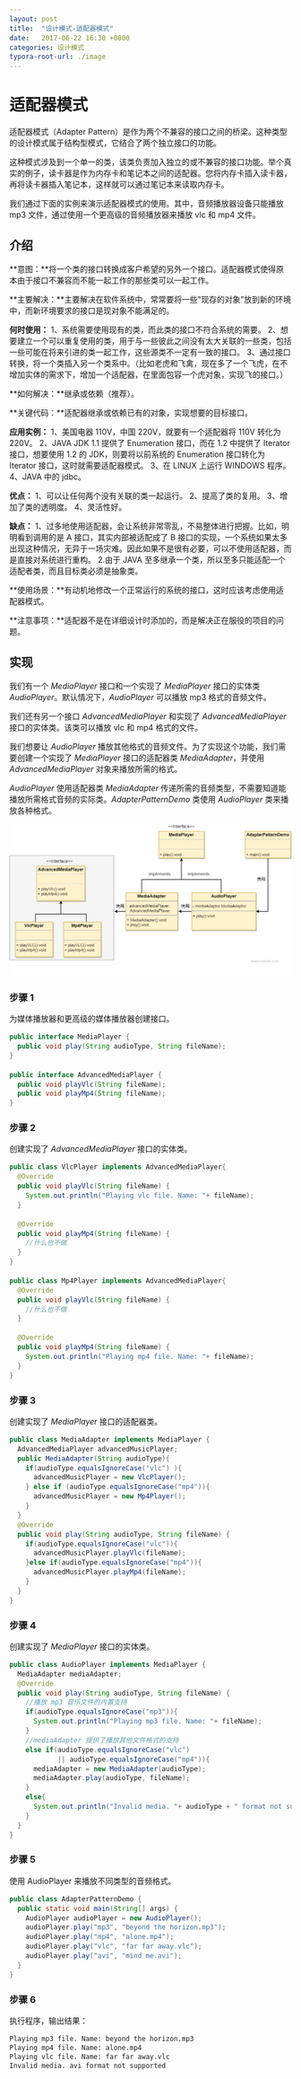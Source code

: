 ```yaml
---
layout: post
title:  "设计模式-适配器模式"
date:   2017-06-22 16:30 +0800
categories: 设计模式
typora-root-url: ./image
---
```


# 适配器模式

适配器模式（Adapter Pattern）是作为两个不兼容的接口之间的桥梁。这种类型的设计模式属于结构型模式，它结合了两个独立接口的功能。

这种模式涉及到一个单一的类，该类负责加入独立的或不兼容的接口功能。举个真实的例子，读卡器是作为内存卡和笔记本之间的适配器。您将内存卡插入读卡器，再将读卡器插入笔记本，这样就可以通过笔记本来读取内存卡。

我们通过下面的实例来演示适配器模式的使用。其中，音频播放器设备只能播放 mp3 文件，通过使用一个更高级的音频播放器来播放 vlc 和 mp4 文件。

## 介绍

**意图：**将一个类的接口转换成客户希望的另外一个接口。适配器模式使得原本由于接口不兼容而不能一起工作的那些类可以一起工作。

**主要解决：**主要解决在软件系统中，常常要将一些"现存的对象"放到新的环境中，而新环境要求的接口是现对象不能满足的。

**何时使用：** 1、系统需要使用现有的类，而此类的接口不符合系统的需要。 2、想要建立一个可以重复使用的类，用于与一些彼此之间没有太大关联的一些类，包括一些可能在将来引进的类一起工作，这些源类不一定有一致的接口。 3、通过接口转换，将一个类插入另一个类系中。（比如老虎和飞禽，现在多了一个飞虎，在不增加实体的需求下，增加一个适配器，在里面包容一个虎对象，实现飞的接口。）

**如何解决：**继承或依赖（推荐）。

**关键代码：**适配器继承或依赖已有的对象，实现想要的目标接口。

**应用实例：** 1、美国电器 110V，中国 220V，就要有一个适配器将 110V 转化为 220V。 2、JAVA JDK 1.1 提供了 Enumeration 接口，而在 1.2 中提供了 Iterator 接口，想要使用 1.2 的 JDK，则要将以前系统的 Enumeration 接口转化为 Iterator 接口，这时就需要适配器模式。 3、在 LINUX 上运行 WINDOWS 程序。 4、JAVA 中的 jdbc。

**优点：** 1、可以让任何两个没有关联的类一起运行。 2、提高了类的复用。 3、增加了类的透明度。 4、灵活性好。

**缺点：** 1、过多地使用适配器，会让系统非常零乱，不易整体进行把握。比如，明明看到调用的是 A 接口，其实内部被适配成了 B 接口的实现，一个系统如果太多出现这种情况，无异于一场灾难。因此如果不是很有必要，可以不使用适配器，而是直接对系统进行重构。 2.由于 JAVA 至多继承一个类，所以至多只能适配一个适配者类，而且目标类必须是抽象类。

**使用场景：**有动机地修改一个正常运行的系统的接口，这时应该考虑使用适配器模式。

**注意事项：**适配器不是在详细设计时添加的，而是解决正在服役的项目的问题。

## 实现

我们有一个 *MediaPlayer* 接口和一个实现了 *MediaPlayer* 接口的实体类 *AudioPlayer*。默认情况下，*AudioPlayer* 可以播放 mp3 格式的音频文件。

我们还有另一个接口 *AdvancedMediaPlayer* 和实现了 *AdvancedMediaPlayer* 接口的实体类。该类可以播放 vlc 和 mp4 格式的文件。

我们想要让 *AudioPlayer* 播放其他格式的音频文件。为了实现这个功能，我们需要创建一个实现了 *MediaPlayer* 接口的适配器类 *MediaAdapter*，并使用 *AdvancedMediaPlayer* 对象来播放所需的格式。

*AudioPlayer* 使用适配器类 *MediaAdapter* 传递所需的音频类型，不需要知道能播放所需格式音频的实际类。*AdapterPatternDemo* 类使用 *AudioPlayer* 类来播放各种格式。

![适配器模式的 UML 图](/../../image/设计模式/20210223-adapter.png)

### 步骤 1

为媒体播放器和更高级的媒体播放器创建接口。

```java
public interface MediaPlayer {
  public void play(String audioType, String fileName); 
}

public interface AdvancedMediaPlayer {
  public void playVlc(String fileName);
  public void playMp4(String fileName); 
}
```

### 步骤 2

创建实现了 *AdvancedMediaPlayer* 接口的实体类。

```java
public class VlcPlayer implements AdvancedMediaPlayer{   
  @Override   
  public void playVlc(String fileName) {
    System.out.println("Playing vlc file. Name: "+ fileName);
  }    
  
  @Override   
  public void playMp4(String fileName) {
    //什么也不做   
  } 
}

public class Mp4Player implements AdvancedMediaPlayer{
  @Override   
  public void playVlc(String fileName) {
    //什么也不做   
  }    
  
  @Override   
  public void playMp4(String fileName) {
    System.out.println("Playing mp4 file. Name: "+ fileName);         
  } 
}
```

### 步骤 3

创建实现了 *MediaPlayer* 接口的适配器类。

```java
public class MediaAdapter implements MediaPlayer {
  AdvancedMediaPlayer advancedMusicPlayer;
  public MediaAdapter(String audioType){
    if(audioType.equalsIgnoreCase("vlc") ){
      advancedMusicPlayer = new VlcPlayer();
    } else if (audioType.equalsIgnoreCase("mp4")){
      advancedMusicPlayer = new Mp4Player();
    }
  }
  @Override
  public void play(String audioType, String fileName) {
    if(audioType.equalsIgnoreCase("vlc")){
      advancedMusicPlayer.playVlc(fileName);      
    }else if(audioType.equalsIgnoreCase("mp4")){
      advancedMusicPlayer.playMp4(fileName);      
    }   
  } 
}
```

### 步骤 4

创建实现了 *MediaPlayer* 接口的实体类。

```java
public class AudioPlayer implements MediaPlayer {
  MediaAdapter mediaAdapter;
  @Override
  public void play(String audioType, String fileName) {
    //播放 mp3 音乐文件的内置支持
    if(audioType.equalsIgnoreCase("mp3")){
      System.out.println("Playing mp3 file. Name: "+ fileName);
    }       
    //mediaAdapter 提供了播放其他文件格式的支持
    else if(audioType.equalsIgnoreCase("vlc")          
            || audioType.equalsIgnoreCase("mp4")){ 
      mediaAdapter = new MediaAdapter(audioType);
      mediaAdapter.play(audioType, fileName);
    }      
    else{
      System.out.println("Invalid media. "+ audioType + " format not supported");
    }   
  }    
}
```

### 步骤 5

使用 AudioPlayer 来播放不同类型的音频格式。

```java
public class AdapterPatternDemo {   
  public static void main(String[] args) {
    AudioPlayer audioPlayer = new AudioPlayer();
    audioPlayer.play("mp3", "beyond the horizon.mp3");
    audioPlayer.play("mp4", "alone.mp4");
    audioPlayer.play("vlc", "far far away.vlc");
    audioPlayer.play("avi", "mind me.avi");   
  } 
}
```

### 步骤 6

执行程序，输出结果：

```
Playing mp3 file. Name: beyond the horizon.mp3
Playing mp4 file. Name: alone.mp4
Playing vlc file. Name: far far away.vlc
Invalid media. avi format not supported
```
